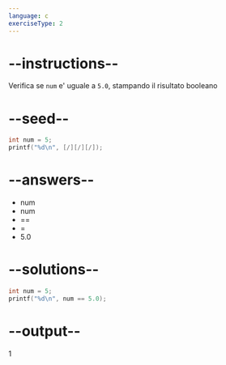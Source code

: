 ```yaml
---
language: c
exerciseType: 2
---
```


# --instructions--

Verifica se `num` e' uguale a `5.0`, stampando il risultato booleano

# --seed--

```c
int num = 5;
printf("%d\n", [/][/][/]);
```

# --answers--

- num
- num
-  == 
-  = 
- 5.0

# --solutions--

```c
int num = 5;
printf("%d\n", num == 5.0);
```

# --output--

1
